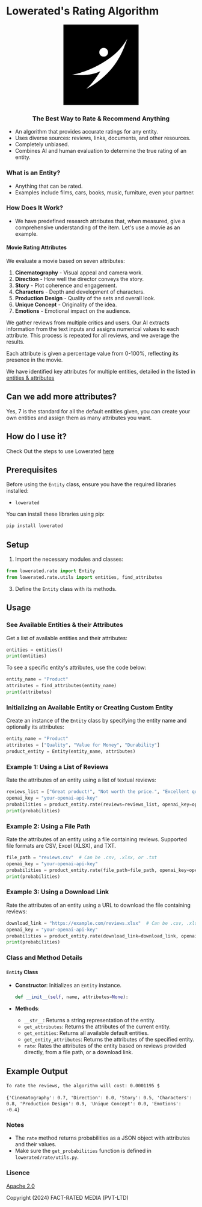 # Lowerated's Rating Algorithm

<p align="center">
    <img src="./media/logos/main-logo-black-background.jpeg" alt="Logo" width="200">
</p>

<h3 align="center">
    <strong>The Best Way to Rate  & Recommend Anything</strong>
</h3>

- An algorithm that provides accurate ratings for any entity.
- Uses diverse sources: reviews, links, documents, and other resources.
- Completely unbiased.
- Combines AI and human evaluation to determine the true rating of an entity.

### What is an Entity?

- Anything that can be rated.
- Examples include films, cars, books, music, furniture, even your partner.

### How Does It Work?

- We have predefined research attributes that, when measured, give a comprehensive understanding of the item. Let's use a movie as an example.

#### Movie Rating Attributes

We evaluate a movie based on seven attributes:

1. **Cinematography** - Visual appeal and camera work.
2. **Direction** - How well the director conveys the story.
3. **Story** - Plot coherence and engagement.
4. **Characters** - Depth and development of characters.
5. **Production Design** - Quality of the sets and overall look.
6. **Unique Concept** - Originality of the idea.
7. **Emotions** - Emotional impact on the audience.

We gather reviews from multiple critics and users. Our AI extracts information from the text inputs and assigns numerical values to each attribute. This process is repeated for all reviews, and we average the results.

Each attribute is given a percentage value from 0-100%, reflecting its presence in the movie.

We have identified key attributes for multiple entities, detailed in the listed in [entities & attributes](./docs/rate/entities_attributes.md)

## Can we add more attributes?

Yes, 7 is the standard for all the default entities given, you can create your own entities and assign them as many attributes you want.

## How do I use it?

Check Out the steps to use Lowerated [here](./docs/rate/how_to_use.md)

## Prerequisites

Before using the `Entity` class, ensure you have the required libraries installed:

- `lowerated`

You can install these libraries using pip:

```bash
pip install lowerated
```

## Setup

1. Import the necessary modules and classes:

```python
from lowerated.rate import Entity
from lowerated.rate.utils import entities, find_attributes
```

3. Define the `Entity` class with its methods.

## Usage

### See Available Entities & their Attributes

Get a list of available entities and their attributes:

```python
entities = entities()
print(entities)
```

To see a specific entity's attributes, use the code below:

```python
entity_name = "Product"
attributes = find_attributes(entity_name)
print(attributes)
```

### Initializing an Available Entity or Creating Custom Entity

Create an instance of the `Entity` class by specifying the entity name and optionally its attributes:

```python
entity_name = "Product"
attributes = ["Quality", "Value for Money", "Durability"]
product_entity = Entity(entity_name, attributes)
```

### Example 1: Using a List of Reviews

Rate the attributes of an entity using a list of textual reviews:

```python
reviews_list = ["Great product!", "Not worth the price.", "Excellent quality."]
openai_key = "your-openai-api-key"
probabilities = product_entity.rate(reviews=reviews_list, openai_key=openai_key)
print(probabilities)
```

### Example 2: Using a File Path

Rate the attributes of an entity using a file containing reviews. Supported file formats are CSV, Excel (XLSX), and TXT.

```python
file_path = "reviews.csv"  # Can be .csv, .xlsx, or .txt
openai_key = "your-openai-api-key"
probabilities = product_entity.rate(file_path=file_path, openai_key=openai_key)
print(probabilities)
```

### Example 3: Using a Download Link

Rate the attributes of an entity using a URL to download the file containing reviews:

```python
download_link = "https://example.com/reviews.xlsx"  # Can be .csv, .xlsx, or .txt
openai_key = "your-openai-api-key"
probabilities = product_entity.rate(download_link=download_link, openai_key=openai_key)
print(probabilities)
```

### Class and Method Details

#### `Entity` Class

- **Constructor**: Initializes an `Entity` instance.

  ```python
  def __init__(self, name, attributes=None):
  ```

- **Methods**:
  - `__str__`: Returns a string representation of the entity.
  - `get_attributes`: Returns the attributes of the current entity.
  - `get_entities`: Returns all available default entities.
  - `get_entity_attributes`: Returns the attributes of the specified entity.
  - `rate`: Rates the attributes of the entity based on reviews provided directly, from a file path, or a download link.

## Example Output

```
To rate the reviews, the algorithm will cost: 0.0001195 $

{'Cinematography': 0.7, 'Direction': 0.0, 'Story': 0.5, 'Characters': 0.8, 'Production Design': 0.9, 'Unique Concept': 0.0, 'Emotions': -0.4}
```

### Notes

- The `rate` method returns probabilities as a JSON object with attributes and their values.
- Make sure the `get_probabilities` function is defined in `lowerated/rate/utils.py`.

### Lisence

[Apache 2.0](./LICENSE)

Copyright (2024) FACT-RATED MEDIA (PVT-LTD)
